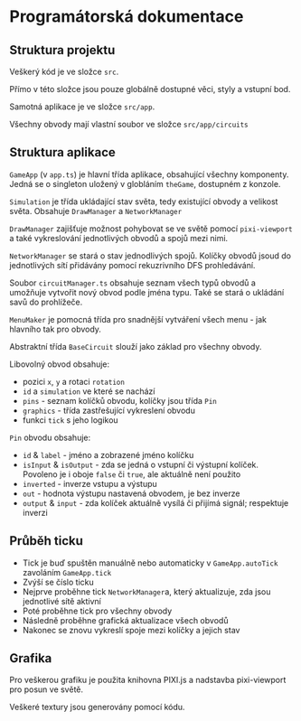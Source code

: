 # Programátorská dokumentace

## Struktura projektu

Veškerý kód je ve složce `src`.

Přímo v této složce jsou pouze globálně dostupné věci, styly a vstupní bod.

Samotná aplikace je ve složce `src/app`.

Všechny obvody mají vlastní soubor ve složce `src/app/circuits`

## Struktura aplikace

`GameApp` (v `app.ts`) je hlavní třída aplikace, obsahující všechny komponenty. Jedná se o singleton uložený v globláním `theGame`, dostupném z konzole.

`Simulation` je třída ukládající stav světa, tedy existující obvody a velikost světa. Obsahuje `DrawManager` a `NetworkManager`

`DrawManager` zajišťuje možnost pohybovat se ve světě pomocí `pixi-viewport` a také vykreslování jednotlivých obvodů a spojů mezi nimi.

`NetworkManager` se stará o stav jednodlivých spojů. Kolíčky obvodů jsoud do jednotlivých sítí přidávány pomocí rekuzrivního DFS prohledávání.

Soubor `circuitManager.ts` obsahuje seznam všech typů obvodů a umožňuje vytvořit nový obvod podle jména typu. Také se stará o ukládání savů do prohlížeče.

`MenuMaker` je pomocná třída pro snadnější vytváření všech menu - jak hlavního tak pro obvody.

Abstraktní třída `BaseCircuit` slouží jako základ pro všechny obvody.

Libovolný obvod obsahuje:
- pozici `x`, `y` a rotaci `rotation`
- `id` a `simulation` ve které se nachází
- `pins` - seznam kolíčků obvodu, kolíčky jsou třída `Pin`
- `graphics` - třída zastřešující vykreslení obvodu
- funkci `tick` s jeho logikou

`Pin` obvodu obsahuje:
- `id` & `label` - jméno a zobrazené jméno kolíčku
- `isInput` & `isOutput` - zda se jedná o vstupní či výstupní kolíček. Povoleno je i oboje `false` či `true`, ale aktuálně není použito
- `inverted` - inverze vstupu a výstupu
- `out` - hodnota výstupu nastavená obvodem, je bez inverze
- `output` & `input` - zda kolíček aktuálně vysílá či přijímá signál; respektuje inverzi

## Průběh ticku
- Tick je buď spuštěn manuálně nebo automaticky v `GameApp.autoTick` zavoláním `GameApp.tick`
- Zvýší se číslo ticku
- Nejprve proběhne tick `NetworkManager`a, který aktualizuje, zda jsou jednotlivé sítě aktivní
- Poté proběhne tick pro všechny obvody
- Následně proběhne grafická aktualizace všech obvodů
- Nakonec se znovu vykreslí spoje mezi kolíčky a jejich stav

## Grafika
Pro veškerou grafiku je použita knihovna PIXI.js a nadstavba pixi-viewport pro posun ve světě.

Veškeré textury jsou generovány pomocí kódu.
